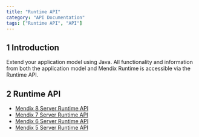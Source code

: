 ```yaml
---
title: "Runtime API"
category: "API Documentation"
tags: ["Runtime API", "API"]
---
```


## 1 Introduction

Extend your application model using Java. All functionality and information from both the application model and Mendix Runtime is accessible via the Runtime API.

## 2 Runtime API

* [Mendix 8 Server Runtime API](https://apidocs.mendix.com/8/runtime/)
* [Mendix 7 Server Runtime API](https://apidocs.mendix.com/7/runtime/)
* [Mendix 6 Server Runtime API](https://apidocs.mendix.com/6/runtime/)
* [Mendix 5 Server Runtime API](https://apidocs.mendix.com/5/runtime/)

